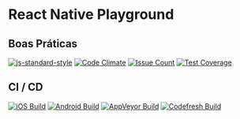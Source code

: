 # React Native Playground

## Boas Práticas
[![js-standard-style](https://img.shields.io/badge/code%20style-standard-brightgreen.svg?style=flat)](http://standardjs.com/)
[![Code Climate](https://lima.codeclimate.com/github/eduardomoroni/mtgx/badges/gpa.svg)](https://lima.codeclimate.com/github/eduardomoroni/mtgx)
[![Issue Count](https://lima.codeclimate.com/github/eduardomoroni/mtgx/badges/issue_count.svg)](https://lima.codeclimate.com/github/eduardomoroni/mtgx)
[![Test Coverage](https://lima.codeclimate.com/github/eduardomoroni/mtgx/badges/coverage.svg)](https://lima.codeclimate.com/github/eduardomoroni/mtgx/coverage)

## CI / CD
[![iOS Build](https://dashboard.buddybuild.com/api/statusImage?appID=58b368b4b2b449010064a7f2&branch=master&build=latest)](https://dashboard.buddybuild.com/apps/58b368b4b2b449010064a7f2/build/latest?branch=master)
[![Android Build](https://dashboard.buddybuild.com/api/statusImage?appID=58b418a1b99945010052dc2e&branch=master&build=latest)](https://dashboard.buddybuild.com/apps/58b418a1b99945010052dc2e/build/latest?branch=master)
[![AppVeyor Build](https://ci.appveyor.com/api/projects/status/5jvup136lnasv7n3/branch/master?svg=true)](https://ci.appveyor.com/project/eduardomoroni/mtgx/branch/master)
[![Codefresh Build]( https://g.codefresh.io/api/badges/build?repoOwner=eduardomoroni&repoName=mtgx&branch=master&pipelineName=mtgx&accountName=eduardomoroni&type=cf-1)]( https://g.codefresh.io/repositories/eduardomoroni/mtgx/builds?filter=trigger:build;branch:master;service:58b368a6a6eaef01002fbfbb~mtgx)
